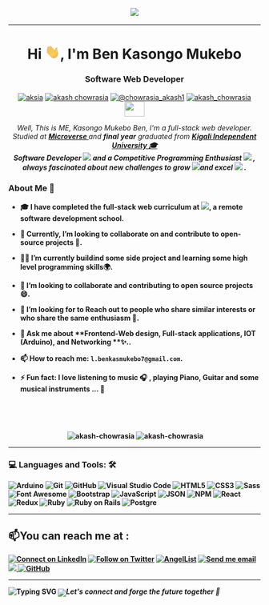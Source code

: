 <p align="center">
  <img src="https://github.com/thompsonemerson/thompsonemerson/raw/master/cover-thompson.png" height="200"/>
</p>
<hr>
<h1 align="center">Hi <img src="https://raw.githubusercontent.com/ABSphreak/ABSphreak/master/gifs/Hi.gif" width="30px">, I'm Ben Kasongo Mukebo </h1>
<h3 align="center">Software Web Developer</h3>
<p align="center">
<a href="https://www.linkedin.com/in/kasongo-mukebo-ben/" target="blank"><img align="center" src="https://cdn.jsdelivr.net/npm/simple-icons@3.0.1/icons/linkedin.svg" alt="aksia" height="30" width="40" /></a>
<a href="https://angel.co/u/benmukebo" target="blank"><img align="center" src="https://cdn.jsdelivr.net/npm/simple-icons@3.0.1/icons/angellist.svg" alt="akash chowrasia" height="30" width="40" /></a>
<a href="https://www.hackerrank.com/Ben_Mukebo" target="blank"><img align="center" src="https://cdn.jsdelivr.net/npm/simple-icons@3.0.1/icons/hackerrank.svg" alt="@chowrasia_akash1" height="30" width="40" /></a>
<a href="https://twitter.com/BenMukebo" target="blank"><img align="center" src="https://cdn.jsdelivr.net/npm/simple-icons@3.0.1/icons/twitter.svg" alt="akash_chowrasia" height="30" width="40" /></a>
<a href = "https://mail.google.com/mail/&ogbl"><img align="center" src="https://simpleicons.org/icons/gmail.svg" height="30" width="40" /></a>
</p>


<p align="center">
  <em>
    Well, This is ME, Kasongo Mukebo Ben, I'm a full-stack web developer. Studied at <a href="https://www.microverse.org/"> <b> Microverse </b> </a> and <b>final year</b> graduated from <a href="https://www.ulk.ac.rw/"> <b>Kigali Independent University 🎓 <br></a>
    <b>Software Developer</b> <img src="https://github.com/TheDudeThatCode/TheDudeThatCode/blob/master/Assets/Developer.gif" width="30px"> and a <b>Competitive Programming Enthusiast</b>&nbsp;<img src="https://github.com/TheDudeThatCode/TheDudeThatCode/blob/master/Assets/Designer.gif" width="36px">&nbsp,<br>always <b>
fascinated</b>
    about new challenges to 
    <b>grow</b> <img src="https://github.com/TheDudeThatCode/TheDudeThatCode/blob/master/Assets/Rocket.gif" width="18px">and 
    <b>excel</b> <img src="https://github.com/TheDudeThatCode/TheDudeThatCode/blob/master/Assets/Medal.gif" width="20px">&nbsp.
  </em> 
  <br>  

<!--   <summary><h2>What I currently do</h2></summary> -->
 ### About Me :man:
    
- 🎓 I have completed the full-stack web curriculum at <a href="https://www.microverse.org/"> ![](https://img.shields.io/badge/Microverse-blueviolet)</a>, a remote software development school.
- 🔭 Currently, I’m looking to collaborate on and contribute to open-source projects 🥅.
- 👨‍💻  I’m currently buildind some side project and learning some high level programming skills🌍️.
- 👯 I’m looking to collaborate and contributing to open source projects😄.
- 🤔 I’m looking for to Reach out to people who share similar interests or who share the same enthusiasm 🌱.
- 💬 Ask me about **Frontend-Web design, Full-stack applications, IOT (Arduino), and Networking **✨️.. 
- 📫 How to reach me: `l.benkasmukebo7@gmail.com`.
- ⚡ Fun fact: I love listening to music 🎧 , playing Piano, Guitar and some musical instruments ... 🎵 
    
    <br>
</p>
<br>

<p align="center">&nbsp;<img align="center" src="https://github-readme-stats.vercel.app/api?username=BenMukebo&show_icons=true&locale=en" alt="akash-chowrasia" width="410" />
<img align="center" src="https://github-readme-stats.vercel.app/api/top-langs?username=BenMukebo&show_icons=true&locale=en&layout=compact" alt="akash-chowrasia" /></p>

<hr>

 ###  💻 **Languages and Tools:** 🛠️<br>

![Arduino](https://img.shields.io/badge/-Arduino-000000?style=flat&logo=arduino&logoColor=blue)
![Git](https://img.shields.io/badge/-Git-000000?style=flat&logo=git&logoColor=F05032&labelColor=ffffff)
![GitHub](https://img.shields.io/badge/-GitHub-000000?style=flat&logo=github&logoColor=000000&labelColor=ffffff)
![Visual Studio Code](https://img.shields.io/badge/-VSCode-000000?style=flat&logo=visual-studio-code&labelColor=007ACC)
![HTML5](https://img.shields.io/badge/-HTML5-000000?style=flat&logo=html5&logoColor=ffffff&labelColor=E34F26)
![CSS3](https://img.shields.io/badge/-CSS3-000000?style=flat&logo=css3&logoColor=ffffff&labelColor=1572B6) 
![Sass](https://img.shields.io/badge/-Sass-000000?style=flat&logo=sass&logoColor=ffffff&labelColor=%23CC6699)
![Font Awesome](https://img.shields.io/badge/-font%20awesome-000000?style=flat&logo=font-awesome&logoColor=339AF0&labelColor=ffffff)
![Bootstrap](https://img.shields.io/badge/-Bootstrap-000000?style=flat&logo=bootstrap&logoColor=ffffff&labelColor=563D7C)
![JavaScript](https://img.shields.io/badge/-JavaScript-000000?style=flat&logo=javascript)
![JSON](https://img.shields.io/badge/-JSON-000000?style=flat&logo=json&logoColor=000000&labelColor=ffffff)
![NPM](https://img.shields.io/badge/-NPM-000000?style=flat&logo=NPM)
![React](https://img.shields.io/badge/-React-000000?style=flat&logo=react)
![Redux](https://img.shields.io/badge/-Redux-000000?style=flat&logo=Redux&logoColor=violet)
![Ruby](https://img.shields.io/badge/-Ruby-000000?style=flat&logo=ruby&logoColor=red)
![Ruby on Rails](https://img.shields.io/badge/-Ruby_on_Rails-000000?style=flat&logo=ruby-on-rails&logoColor=blue)
![Postgre](https://img.shields.io/badge/PostgreSQL-316192?style=for-the-badge&logo=postgresql&logoColor=white)

<hr>

<!-- <h2 align="left"><b>Connect with me</b> 📫</h2> -->
<h2 align="left">📫<b>You can reach me at :</b></h2>

[![Connect on LinkedIn](https://img.shields.io/badge/--linkedin?label=LinkedIn&logo=LinkedIn&style=social)](https://www.linkedin.com/in/kasongo-mukebo-ben/)
[![Follow on Twitter](https://img.shields.io/badge/--twitter?label=Twitter&logo=Twitter&style=social)](https://twitter.com/BenMukebo)
[![AngelList](https://img.shields.io/badge/--AngelList?label=AngelList&logo=AngelList&style=social)](https://angel.co/u/benmukebo)
[![Send me email](https://img.shields.io/badge/--gmail?label=Gmail&logo=Gmail&style=social)](https://mail.google.com/mail/&ogbl)
<a target="_blank" 
   href="https://wa.me/+250784165613"><img 
src="https://img.shields.io/badge/--whatsApp?label=WhatsApp&logo=WhatsApp&style=social"></img>
</a>
[![GitHub](https://img.shields.io/badge/--github?label=GitHub&logo=GitHub&style=social)](https://github.com/BenMukebo)
<!-- https://img.shields.io/badge/GitLab-330F63?style=for-the-badge&logo=gitlab&logoColor=white -->


___
<!-- <br> -->
<!-- 🤓 **Interested:** <br> -->
  ![Typing SVG](https://readme-typing-svg.herokuapp.com?color=6667AB&center=true&vCenter=true&lines=A+%E2%AD%90++on+my+repo+is+appreciated!;Thanks+for+visiting+my+profile+%F0%9F%98%83;Happy+coding!+%F0%9F%9A%80)
<img align="center" src="https://media.giphy.com/media/LnQjpWaON8nhr21vNW/giphy.gif" width="50"><em>Let's connect and forge the future together 🚀 <em>
<!-- https://github.com/anuraghazra/github-readme-stats -->

